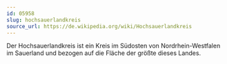 ```yaml
---
id: 05958
slug: hochsauerlandkreis
source_url: https://de.wikipedia.org/wiki/Hochsauerlandkreis
---
```


Der Hochsauerlandkreis ist ein Kreis im Südosten von Nordrhein-Westfalen im Sauerland und bezogen auf die Fläche der größte dieses Landes.
